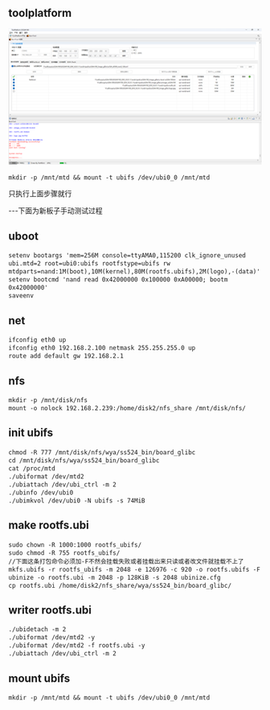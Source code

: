 ## toolplatform
  ![Alt Text](https://github.com/wuyiao/note/blob/master/sdk/hisi/ss524/s6500/image/toolplatform.png)

    mkdir -p /mnt/mtd && mount -t ubifs /dev/ubi0_0 /mnt/mtd

只执行上面步骤就行

---下面为新板子手动测试过程
## uboot
    setenv bootargs 'mem=256M console=ttyAMA0,115200 clk_ignore_unused ubi.mtd=2 root=ubi0:ubifs rootfstype=ubifs rw mtdparts=nand:1M(boot),10M(kernel),80M(rootfs.ubifs),2M(logo),-(data)' 
    setenv bootcmd 'nand read 0x42000000 0x100000 0xA00000; bootm 0x42000000'
    saveenv
## net
    ifconfig eth0 up
    ifconfig eth0 192.168.2.100 netmask 255.255.255.0 up
    route add default gw 192.168.2.1
## nfs
    mkdir -p /mnt/disk/nfs
    mount -o nolock 192.168.2.239:/home/disk2/nfs_share /mnt/disk/nfs/
## init ubifs
    chmod -R 777 /mnt/disk/nfs/wya/ss524_bin/board_glibc
    cd /mnt/disk/nfs/wya/ss524_bin/board_glibc
    cat /proc/mtd
    ./ubiformat /dev/mtd2
    ./ubiattach /dev/ubi_ctrl -m 2
    ./ubinfo /dev/ubi0
    ./ubimkvol /dev/ubi0 -N ubifs -s 74MiB
## make rootfs.ubi
    sudo chown -R 1000:1000 rootfs_ubifs/
    sudo chmod -R 755 rootfs_ubifs/
    //下面这条打包命令必须加-F不然会挂载失败或者挂载出来只读或者改文件就挂载不上了
    mkfs.ubifs -r rootfs_ubifs -m 2048 -e 126976 -c 920 -o rootfs.ubifs -F
    ubinize -o rootfs.ubi -m 2048 -p 128KiB -s 2048 ubinize.cfg
    cp rootfs.ubi /home/disk2/nfs_share/wya/ss524_bin/board_glibc/
## writer rootfs.ubi
    ./ubidetach -m 2
    ./ubiformat /dev/mtd2 -y
    ./ubiformat /dev/mtd2 -f rootfs.ubi -y
    ./ubiattach /dev/ubi_ctrl -m 2
## mount ubifs
    mkdir -p /mnt/mtd && mount -t ubifs /dev/ubi0_0 /mnt/mtd
    
    
